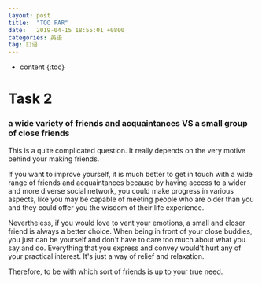 ```yaml
---
layout: post
title:  "TOO FAR"
date:   2019-04-15 18:55:01 +0800
categories: 英语
tag: 口语
---
```

* content
{:toc}


# Task 2

### a wide variety of friends and acquaintances VS a small group of close friends

This is a quite complicated question. It really depends on the very motive behind your making friends. 

If you want to improve yourself, it is much better to get in touch with a wide range of friends and acquaintances because by having access to a wider and more diverse social network, you could make progress in various aspects, like you may be capable of meeting people who are older than you and they could offer you the wisdom of their life experience.

Nevertheless, if you would love to vent your emotions, a small and closer friend is always a better choice. When being in front of your close buddies, you just can be yourself and don't have to care too much about what you say and do. Everything that you express and convey would't hurt any of your practical interest. It's just a way of relief and relaxation. 

Therefore, to be with which sort of friends is up to your true need.





